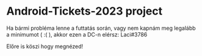 # Android-Tickets-2023 project

Ha bármi probléma lenne a futtatás során, vagy nem kapnám meg legalább a minimumot ( :( ), akkor ezen a DC-n elérsz: Laci#3786

Előre is köszi hogy megnézed!

